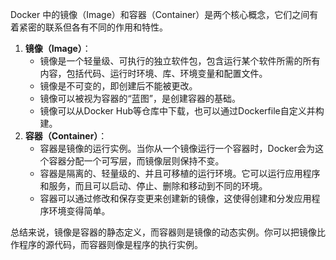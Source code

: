 Docker 中的镜像（Image）和容器（Container）是两个核心概念，它们之间有着紧密的联系但各有不同的作用和特性。

1. **镜像（Image）**：
    - 镜像是一个轻量级、可执行的独立软件包，包含运行某个软件所需的所有内容，包括代码、运行时环境、库、环境变量和配置文件。
    - 镜像是不可变的，即创建后不能被更改。
    - 镜像可以被视为容器的“蓝图”，是创建容器的基础。
    - 镜像可以从Docker Hub等仓库中下载，也可以通过Dockerfile自定义并构建。
2. **容器（Container）**：
    - 容器是镜像的运行实例。当你从一个镜像运行一个容器时，Docker会为这个容器分配一个可写层，而镜像层则保持不变。
    - 容器是隔离的、轻量级的、并且可移植的运行环境。它可以运行应用程序和服务，而且可以启动、停止、删除和移动到不同的环境。
    - 容器可以通过修改和保存变更来创建新的镜像，这使得创建和分发应用程序环境变得简单。

总结来说，镜像是容器的静态定义，而容器则是镜像的动态实例。你可以把镜像比作程序的源代码，而容器则像是程序的执行实例。